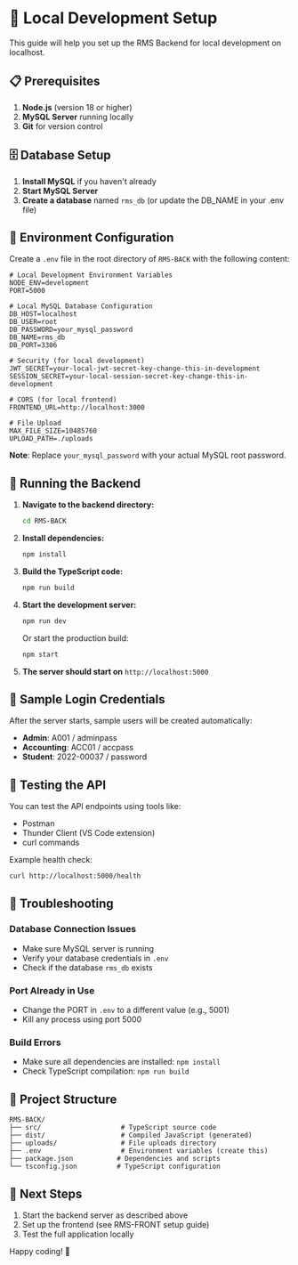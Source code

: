 # 🚀 Local Development Setup

This guide will help you set up the RMS Backend for local development on localhost.

## 📋 Prerequisites

1. **Node.js** (version 18 or higher)
2. **MySQL Server** running locally
3. **Git** for version control

## 🗄️ Database Setup

1. **Install MySQL** if you haven't already
2. **Start MySQL Server**
3. **Create a database** named `rms_db` (or update the DB_NAME in your .env file)

## 🔧 Environment Configuration

Create a `.env` file in the root directory of `RMS-BACK` with the following content:

```env
# Local Development Environment Variables
NODE_ENV=development
PORT=5000

# Local MySQL Database Configuration
DB_HOST=localhost
DB_USER=root
DB_PASSWORD=your_mysql_password
DB_NAME=rms_db
DB_PORT=3306

# Security (for local development)
JWT_SECRET=your-local-jwt-secret-key-change-this-in-development
SESSION_SECRET=your-local-session-secret-key-change-this-in-development

# CORS (for local frontend)
FRONTEND_URL=http://localhost:3000

# File Upload
MAX_FILE_SIZE=10485760
UPLOAD_PATH=./uploads
```

**Note**: Replace `your_mysql_password` with your actual MySQL root password.

## 🚀 Running the Backend

1. **Navigate to the backend directory:**
   ```bash
   cd RMS-BACK
   ```

2. **Install dependencies:**
   ```bash
   npm install
   ```

3. **Build the TypeScript code:**
   ```bash
   npm run build
   ```

4. **Start the development server:**
   ```bash
   npm run dev
   ```

   Or start the production build:
   ```bash
   npm start
   ```

5. **The server should start on** `http://localhost:5000`

## 🔑 Sample Login Credentials

After the server starts, sample users will be created automatically:

- **Admin**: A001 / adminpass
- **Accounting**: ACC01 / accpass
- **Student**: 2022-00037 / password

## 🧪 Testing the API

You can test the API endpoints using tools like:
- Postman
- Thunder Client (VS Code extension)
- curl commands

Example health check:
```bash
curl http://localhost:5000/health
```

## 🐛 Troubleshooting

### Database Connection Issues
- Make sure MySQL server is running
- Verify your database credentials in `.env`
- Check if the database `rms_db` exists

### Port Already in Use
- Change the PORT in `.env` to a different value (e.g., 5001)
- Kill any process using port 5000

### Build Errors
- Make sure all dependencies are installed: `npm install`
- Check TypeScript compilation: `npm run build`

## 📁 Project Structure

```
RMS-BACK/
├── src/                    # TypeScript source code
├── dist/                   # Compiled JavaScript (generated)
├── uploads/                # File uploads directory
├── .env                    # Environment variables (create this)
├── package.json           # Dependencies and scripts
└── tsconfig.json          # TypeScript configuration
```

## 🎯 Next Steps

1. Start the backend server as described above
2. Set up the frontend (see RMS-FRONT setup guide)
3. Test the full application locally

Happy coding! 🚀
